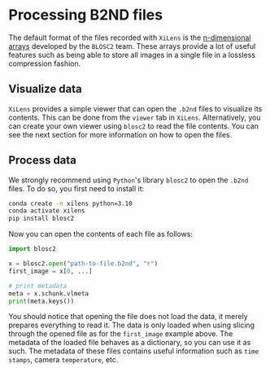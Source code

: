 # Processing B2ND files
The default format of the files recorded with `XiLens` is the [n-dimensional arrays](https://www.blosc.org/python-blosc2-2.x/reference/ndarray_api.html)
developed by the `BLOSC2` team. These arrays provide a lot of useful features such as being able to store all images in a
single file in a lossless compression fashion.

## Visualize data
`XiLens` provides a simple viewer that can open the `.b2nd` files to visualize its contents. This can be done from the
`viewer` tab in `XiLens`. Alternatively, you can create your own viewer using `blosc2` to read the file contents.
You can see the next section for more information on how to open the files.

## Process data
We strongly recommend using `Python`'s library `blosc2` to open the `.b2nd` files. To do so, you first need to install
it:

```bash
conda create -n xilens python=3.10
conda activate xilens
pip install blosc2
```

Now you can open the contents of each file as follows:

```python
import blosc2

x = blosc2.open("path-to-file.b2nd", "r")
first_image = x[0, ...]

# print metadata
meta = x.schunk.vlmeta
print(meta.keys())
```

You should notice that opening the file does not load the data, it merely prepares everything to read it.
The data is only loaded when using slicing through the opened file as for the `first_image` example above.
The metadata of the loaded file behaves as a dictionary, so you can use it as such.
The metadata of these files contains useful information such as `time stamps`, camera `temperature`, etc.
